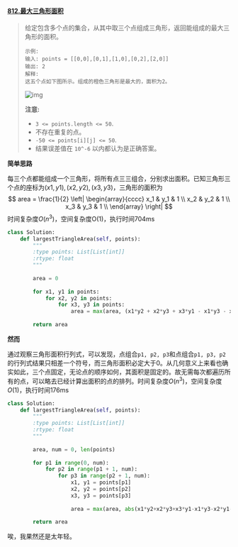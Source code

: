 #### [812.最大三角形面积](https://leetcode-cn.com/problems/largest-triangle-area/)

> 给定包含多个点的集合，从其中取三个点组成三角形，返回能组成的最大三角形的面积。
>
> ```
> 示例:
> 输入: points = [[0,0],[0,1],[1,0],[0,2],[2,0]]
> 输出: 2
> 解释: 
> 这五个点如下图所示。组成的橙色三角形是最大的，面积为2。
> ```
>
> ![img](https://s3-lc-upload.s3.amazonaws.com/uploads/2018/04/04/1027.png)
>
> **注意:**
>
> - `3 <= points.length <= 50`.
> - 不存在重复的点。
> -  `-50 <= points[i][j] <= 50`.
> - 结果误差值在 `10^-6` 以内都认为是正确答案。

**简单思路**

每三个点都能组成一个三角形，将所有点三三组合，分别求出面积。已知三角形三个点的座标为$(x1, y1), (x2, y2), (x3, y3)$，三角形的面积为
$$
area = \frac{1}{2}
	   \left|
       \begin{array}{cccc}
    	x_1 & y_1 & 1 \\
   	 	x_2 & y_2 & 1 \\
    	x_3 & y_3 & 1 \\
    	\end{array}
    	\right|
$$
时间复杂度$O(n^3)$，空间复杂度O$(1)$，执行时间704ms

```python
class Solution:
    def largestTriangleArea(self, points):
        """
        :type points: List[List[int]]
        :rtype: float
        """
        
        area = 0
        
        for x1, y1 in points:
            for x2, y2 in points:
                for x3, y3 in points:
                    area = max(area, (x1*y2 + x2*y3 + x3*y1 - x1*y3 - x2*y1 - x3*y2) / 2)
                    
        return area
```

**然而**

通过观察三角形面积行列式，可以发现，点组合```p1, p2, p3```和点组合```p1, p3, p2```的行列式结果只相差一个符号，而三角形面积必定大于0。从几何意义上来看也确实如此，三个点固定，无论点的顺序如何，其面积是固定的。故无需每次都遍历所有的点，可以略去已经计算出面积的点的排列。时间复杂度$O(n^3)$，空间复杂度$O(1)$，执行时间176ms

```python
class Solution:
    def largestTriangleArea(self, points):
        """
        :type points: List[List[int]]
        :rtype: float
        """
        
        area, num = 0, len(points)
        
        for p1 in range(0, num):
            for p2 in range(p1 + 1, num):
                for p3 in range(p2 + 1, num):
                    x1, y1 = points[p1]
                    x2, y2 = points[p2]
                    x3, y3 = points[p3]
                    
                    area = max(area, abs(x1*y2+x2*y3+x3*y1-x1*y3-x2*y1-x3*y2) / 2)
                    
        return area
```

唉，我果然还是太年轻。